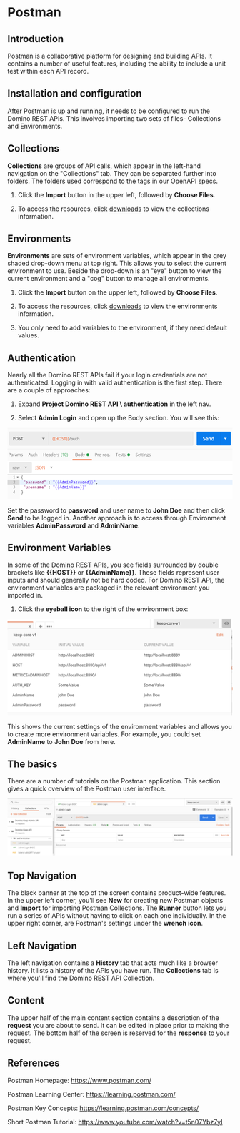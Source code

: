 # Postman

## Introduction

Postman is a collaborative platform for designing and building APIs. It contains a number of useful features, including the ability to include a unit test within each API record.

## Installation and configuration

After Postman is up and running, it needs to be configured to run the Domino REST APIs. This involves importing two sets of files- Collections and Environments.

## Collections

**Collections** are groups of API calls, which appear in the left-hand navigation on the "Collections" tab. They can be separated further into folders. The folders used correspond to the tags in our OpenAPI specs.

1. Click the **Import** button in the upper left, followed by **Choose Files**.

2. To access the resources, click [downloads](../downloads.md) to view the collections information.

## Environments

**Environments** are sets of environment variables, which appear in the grey shaded drop-down menu at top right. This allows you to select the current environment to use. Beside the drop-down is an "eye" button to view the current environment and a "cog" button to manage all environments.

1. Click the **Import** button on the upper left, followed by **Choose Files**.

2. To access the resources, click [downloads](../downloads.md) to view the environments information.

3. You only need to add variables to the environment, if they need default values.

## Authentication

Nearly all the Domino REST APIs fail if your login credentials are not authenticated. Logging in with valid authentication is the first step. There are a couple of approaches:

1. Expand **Project Domino REST API \ authentication** in the left nav.

2. Select **Admin Login** and open up the Body section. You will see this:

![Auth Example](../../assets/images/AuthExample.png)

Set the password to **password** and user name to **John Doe** and then click **Send** to be logged in. Another approach is to access through Environment variables **AdminPassword** and **AdminName**.

## Environment Variables

In some of the Domino REST APIs, you see fields surrounded by double brackets like **\{\{HOST}}** or **\{\{AdminName}}**. These fields represent user inputs and should generally not be hard coded. For Domino REST API, the environment variables are packaged in the relevant environment you imported in.

1. Click the **eyeball icon** to the right of the environment box:

![Postman Env](../../assets/images/PostmanEnv.png)

This shows the current settings of the environment variables and allows you to create more environment variables. For example, you could set **AdminName** to **John Doe** from here.

## The basics

There are a number of tutorials on the Postman application. This section gives a quick overview of the Postman user interface.

![Postman UI](../../assets/images/PostmanUI.png)

## Top Navigation

The black banner at the top of the screen contains product-wide features. In the upper left corner, you'll see **New** for creating new Postman objects and **Import** for importing Postman Collections. The **Runner** button lets you run a series of APIs without having to click on each one individually. In the upper right corner, are Postman's settings under the **wrench icon**.

## Left Navigation

The left navigation contains a **History** tab that acts much like a browser history. It lists a history of the APIs you have run. The **Collections** tab is where you'll find the Domino REST API Collection.

## Content

The upper half of the main content section contains a description of the **request** you are about to send. It can be edited in place prior to making the request. The bottom half of the screen is reserved for the **response** to your request.

## References

Postman Homepage: <https://www.postman.com/>

Postman Learning Center: <https://learning.postman.com/>

Postman Key Concepts: <https://learning.postman.com/concepts/>

Short Postman Tutorial: <https://www.youtube.com/watch?v=t5n07Ybz7yI>
